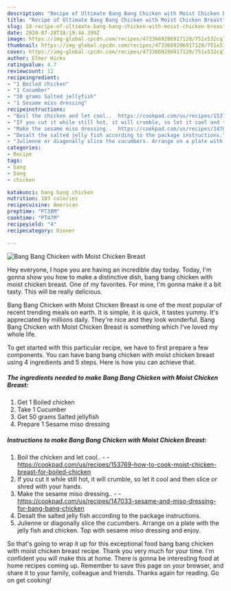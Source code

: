```yaml
---
description: "Recipe of Ultimate Bang Bang Chicken with Moist Chicken Breast"
title: "Recipe of Ultimate Bang Bang Chicken with Moist Chicken Breast"
slug: 18-recipe-of-ultimate-bang-bang-chicken-with-moist-chicken-breast
date: 2020-07-28T18:19:44.399Z
image: https://img-global.cpcdn.com/recipes/4733669206917120/751x532cq70/bang-bang-chicken-with-moist-chicken-breast-recipe-main-photo.jpg
thumbnail: https://img-global.cpcdn.com/recipes/4733669206917120/751x532cq70/bang-bang-chicken-with-moist-chicken-breast-recipe-main-photo.jpg
cover: https://img-global.cpcdn.com/recipes/4733669206917120/751x532cq70/bang-bang-chicken-with-moist-chicken-breast-recipe-main-photo.jpg
author: Elmer Hicks
ratingvalue: 4.7
reviewcount: 12
recipeingredient:
- "1 Boiled chicken"
- "1 Cucumber"
- "50 grams Salted jellyfish"
- "1 Sesame miso dressing"
recipeinstructions:
- "Boil the chicken and let cool..  https://cookpad.com/us/recipes/153769-how-to-cook-moist-chicken-breast-for-boiled-chicken"
- "If you cut it while still hot, it will crumble, so let it cool and then slice or shred with your hands."
- "Make the sesame miso dressing..  https://cookpad.com/us/recipes/147033-sesame-and-miso-dressing-for-bang-bang-chicken"
- "Desalt the salted jelly fish according to the package instructions."
- "Julienne or diagonally slice the cucumbers. Arrange on a plate with the jelly fish and chicken. Top with sesame miso dressing and enjoy."
categories:
- Recipe
tags:
- bang
- bang
- chicken

katakunci: bang bang chicken 
nutrition: 103 calories
recipecuisine: American
preptime: "PT38M"
cooktime: "PT47M"
recipeyield: "4"
recipecategory: Dinner

---
```



![Bang Bang Chicken with Moist Chicken Breast](https://img-global.cpcdn.com/recipes/4733669206917120/751x532cq70/bang-bang-chicken-with-moist-chicken-breast-recipe-main-photo.jpg)

Hey everyone, I hope you are having an incredible day today. Today, I'm gonna show you how to make a distinctive dish, bang bang chicken with moist chicken breast. One of my favorites. For mine, I'm gonna make it a bit tasty. This will be really delicious.



Bang Bang Chicken with Moist Chicken Breast is one of the most popular of recent trending meals on earth. It is simple, it is quick, it tastes yummy. It's appreciated by millions daily. They're nice and they look wonderful. Bang Bang Chicken with Moist Chicken Breast is something which I've loved my whole life.


To get started with this particular recipe, we have to first prepare a few components. You can have bang bang chicken with moist chicken breast using 4 ingredients and 5 steps. Here is how you can achieve that.

<!--inarticleads1-->

##### The ingredients needed to make Bang Bang Chicken with Moist Chicken Breast:

1. Get 1 Boiled chicken
1. Take 1 Cucumber
1. Get 50 grams Salted jellyfish
1. Prepare 1 Sesame miso dressing




<!--inarticleads2-->

##### Instructions to make Bang Bang Chicken with Moist Chicken Breast:

1. Boil the chicken and let cool.. -  - https://cookpad.com/us/recipes/153769-how-to-cook-moist-chicken-breast-for-boiled-chicken
1. If you cut it while still hot, it will crumble, so let it cool and then slice or shred with your hands.
1. Make the sesame miso dressing.. -  - https://cookpad.com/us/recipes/147033-sesame-and-miso-dressing-for-bang-bang-chicken
1. Desalt the salted jelly fish according to the package instructions.
1. Julienne or diagonally slice the cucumbers. Arrange on a plate with the jelly fish and chicken. Top with sesame miso dressing and enjoy.




So that's going to wrap it up for this exceptional food bang bang chicken with moist chicken breast recipe. Thank you very much for your time. I'm confident you will make this at home. There is gonna be interesting food at home recipes coming up. Remember to save this page on your browser, and share it to your family, colleague and friends. Thanks again for reading. Go on get cooking!
